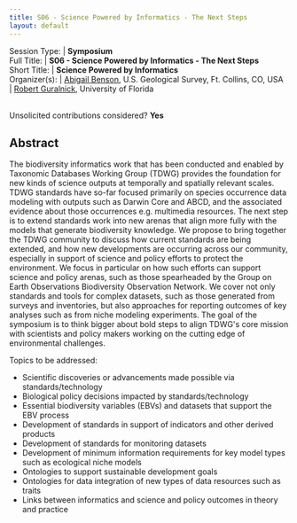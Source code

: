 ```yaml
---
title: S06 - Science Powered by Informatics - The Next Steps
layout: default
---
```


Session Type: | **Symposium**  
Full Title:   | **S06 - Science Powered by Informatics - The Next Steps**  
Short Title:  | **Science Powered by Informatics**  
Organizer(s): | [Abigail Benson](albenson@usgs.gov), U.S. Geological Survey, Ft. Collins, CO, USA  
              | [Robert Guralnick](rguralnick@flmnh.ufl.edu), University of Florida  


<p><br />Unsolicited contributions considered? <strong>Yes</strong></p>


## Abstract  

The biodiversity informatics work that has been conducted and enabled by Taxonomic Databases Working Group (TDWG) provides the foundation for new kinds of science outputs at temporally and spatially relevant scales.  TDWG standards have so-far focused primarily on species occurrence data modeling with outputs such as Darwin Core and ABCD, and the associated evidence about those occurrences e.g. multimedia resources.  The next step is to extend standards work into new arenas that align more fully with the models that generate biodiversity knowledge.  We propose to bring together the TDWG community to discuss how current standards are being extended, and how new developments are occurring across our community, especially in support of science and policy efforts to protect the environment.  We focus in particular on how such efforts can support science and policy arenas, such as those spearheaded by the Group on Earth Observations Biodiversity Observation Network.  We cover not only standards and tools for complex datasets, such as those generated from surveys and inventories, but also approaches for reporting outcomes of key analyses such as from niche modeling experiments.  The goal of the symposium is to think bigger about bold steps to align TDWG's core mission with scientists and policy makers working on the cutting edge of environmental challenges. 
 
Topics to be addressed:

* Scientific discoveries or advancements made possible via standards/technology  
* Biological policy decisions impacted by standards/technology  
* Essential biodiversity variables (EBVs) and datasets that support the EBV process  
* Development of standards in support of indicators and other derived products  
* Development of standards for monitoring datasets  
* Development of minimum information requirements for key model types such as ecological niche models  
* Ontologies to support sustainable development goals  
* Ontologies for data integration of new types of data resources such as traits  
* Links between informatics and science and policy outcomes in theory and practice  

